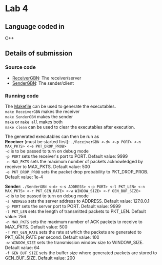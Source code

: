 # Lab 4

## Language coded in 

C++

## Details of submission

### Source code

- [ReceiverGBN](./ReceiverGBN.cpp): The receiver/server
- [SenderGBN](./SenderGBN.cpp): The sender/client

### Running code

The [Makefile](./Makefile) can be used to generate the executables. <br>
`make ReceiverGBN` makes the receiver <br>
`make SenderGBN` makes the sender <br>
`make` or `make all` makes both <br>
`make clean` can be used to clear the executables after execution.

The generated executables can then be run as <br>
<b>Receiver</b> (must be started first): `./ReceiverGBN <-d> <-p PORT> <-n MAX_PKTS> <-e PKT_DROP_PROB>` <br>
`-d` is to be passed to turn on debug mode <br>
`-p PORT` sets the receiver's port to PORT. Default value: 9999 <br>
`-n MAX_PKTS` sets the maximum number of packets acknowledged by receiver to MAX_PKTS. Default value: 500 <br>
`-e PKT_DROP_PROB` sets the packet drop probability to PKT_DROP_PROB. Default value: 1e-4

<b>Sender</b>: `./SenderGBN <-d> <-s ADDRESS> <-p PORT> <-l PKT_LEN> <-n MAX_PKTS> <-r PKT_GEN_RATE> <-w WINDOW_SIZE> <-f GEN_BUF_SIZE>` <br>
`-d` is to be passed to turn on debug mode <br>
`-s ADDRESS` sets the server address to ADDRESS. Default value: 127.0.0.1 <br>
`-p PORT` sets the server port to PORT. Default value: 9999 <br>
`-l PKT_LEN` sets the length of transmitted packets to PKT_LEN. Default value: 256 <br>
`-n MAX_PKTS` sets the maximum number of ACK packets to receive to MAX_PKTS. Default value: 500 <br>
`-r PKT_GEN_RATE` sets the rate at which the packets are generated to PKT_GEN_RATE per second. Default value: 100 <br>
`-w WINDOW_SIZE` sets the transmission window size to WINDOW_SIZE. Default value: 64 <br>
`-f GEN_BUF_SIZE` sets the buffer size where generated packets are stored to GEN_BUF_SIZE. Default value: 200 

